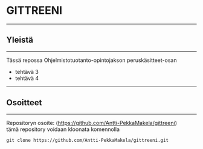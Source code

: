 # GITTREENI
---
## Yleistä
---
Tässä repossa Ohjelmistotuotanto-opintojakson peruskäsitteet-osan
* tehtävä 3
* tehtävä 4
---
## Osoitteet
---
Repositoryn osoite: (https://github.com/Antti-PekkaMakela/gittreeni)   
tämä repository voidaan kloonata komennolla  
```
git clone https://github.com/Antti-PekkaMakela/gittreeni.git
```

